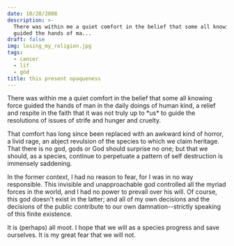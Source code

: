 ```yaml
---
date: 10/28/2008
description: >-
  There was within me a quiet comfort in the belief that some all knowing force
  guided the hands of ma...
draft: false
img: losing_my_religion.jpg
tags:
  - cancer
  - lïf
  - göd
title: this present opaqueness
---
```


There was within me a quiet comfort in the belief that some all knowing force guided the hands of man in the daily doings of human kind, a relief and respite in the faith that it was not truly up to \*us\* to guide the resolutions of issues of strife and hunger and cruelty.

That comfort has long since been replaced with an awkward kind of horror, a livid rage, an abject revulsion of the species to which we claim heritage. That there is no god, gods or God should surprise no one; but that we should, as a species, continue to perpetuate a pattern of self destruction is immensely saddening.

In the former context, I had no reason to fear, for I was in no way responsible. This invisible and unapproachable god controlled all the myriad forces in the world, and I had no power to prevail over his will. Of course, this god doesn't exist in the latter; and all of my own decisions and the decisions of the public contribute to our own damnation--strictly speaking of this finite existence.

It is (perhaps) all moot. I hope that we will as a species progress and save ourselves. It is my great fear that we will not.
